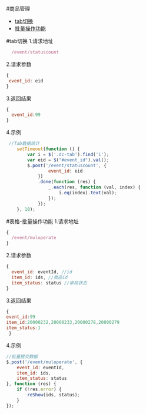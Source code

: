 #商品管理
- [tab切换](#tab切换)
- [批量操作功能](#表格-批量操作功能)

#tab切换
1.请求地址
```js
  /event/statuscount
```
2.请求参数
```js
{
 event_id: eid
}
```
3.返回结果
```js
{
  event_id:99
}
```
4.示例
```js
 //Tab数据统计
    setTimeout(function () {
        var i = $('.dc-tab').find('i');
        var eid = $("#event_id").val();
        $.post('/event/statuscount', {
                event_id: eid
            })
            .done(function (res) {
                _.each(res, function (val, index) {
                    i.eq(index).text(val);
                });
            });
    }, 10);
```


#表格-批量操作功能
1.请求地址
```js
{
  /event/muloperate
}
```
2.请求参数
```js
{
  event_id: eventId, //id
  item_id: ids, //商品id
  item_status: status //审核状态
}
```
3.返回结果
```js
{
event_id:99
item_id:20000232,20000233,20000278,20000279
item_status:1
 }
```
4.示例
```js
//批量提交数据
$.post('/event/muloperate', {
    event_id: eventId,
    item_id: ids,
    item_status: status
}, function (res) {
    if (!res.error) {
        reShow(ids, status);
    }
});
```

